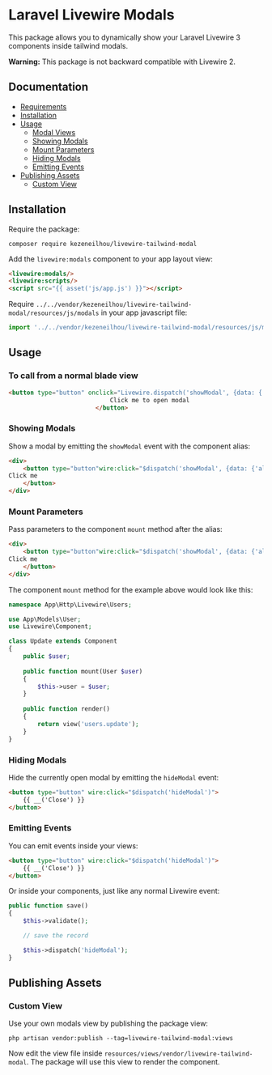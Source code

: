 # Laravel Livewire Modals

This package allows you to dynamically show your Laravel Livewire 3 components inside tailwind modals.

 **Warning:** This package is not backward compatible with Livewire 2.

## Documentation

- [Requirements](#requirements)
- [Installation](#installation)
- [Usage](#usage)
    - [Modal Views](#modal-views)
    - [Showing Modals](#showing-modals)
    - [Mount Parameters](#mount-parameters)
    - [Hiding Modals](#hiding-modals)
    - [Emitting Events](#emitting-events)
- [Publishing Assets](#publishing-assets)
    - [Custom View](#custom-view)

## Installation


Require the package:

```console
composer require kezeneilhou/livewire-tailwind-modal
```

Add the `livewire:modals` component to your app layout view:

```html
<livewire:modals/>
<livewire:scripts/>
<script src="{{ asset('js/app.js') }}"></script>
```

Require `../../vendor/kezeneilhou/livewire-tailwind-modal/resources/js/modals` in your app javascript file:

```javascript
import '../../vendor/kezeneilhou/livewire-tailwind-modal/resources/js/modals.js';
```

## Usage

 
### To call from a normal blade view

```html
<button type="button" onclick="Livewire.dispatch('showModal', {data: {'alias' : 'modals.example'}})">
                            Click me to open modal
                        </button>
```

### Showing Modals

Show a modal by emitting the `showModal` event with the component alias:

```html
<div>
    <button type="button"wire:click="$dispatch('showModal', {data: {'alias' : 'modals.example'}})">
Click me
    </button>
</div>
```

### Mount Parameters

Pass parameters to the component `mount` method after the alias:

```html
<div>
    <button type="button"wire:click="$dispatch('showModal', {data: {'alias' : 'modals.example','params' :{'name':'test'},'backdrop':'static',message:'Are you sure?'}})">
Click me
    </button>
</div>

```

The component `mount` method for the example above would look like this: 

```php
namespace App\Http\Livewire\Users;

use App\Models\User;
use Livewire\Component;

class Update extends Component
{
    public $user;
    
    public function mount(User $user)
    {
        $this->user = $user;
    }
    
    public function render()
    {
        return view('users.update');
    }
}
```

### Hiding Modals

Hide the currently open modal by emitting the `hideModal` event:

```html
<button type="button" wire:click="$dispatch('hideModal')">
    {{ __('Close') }}
</button>
```


### Emitting Events

You can emit events inside your views:

```html
<button type="button" wire:click="$dispatch('hideModal')">
    {{ __('Close') }}
</button>
```

Or inside your components, just like any normal Livewire event:

```php
public function save()
{
    $this->validate();

    // save the record

    $this->dispatch('hideModal');
}
```

## Publishing Assets

### Custom View

Use your own modals view by publishing the package view:

```console
php artisan vendor:publish --tag=livewire-tailwind-modal:views
```

Now edit the view file inside `resources/views/vendor/livewire-tailwind-modal`. The package will use this view to render the component.
